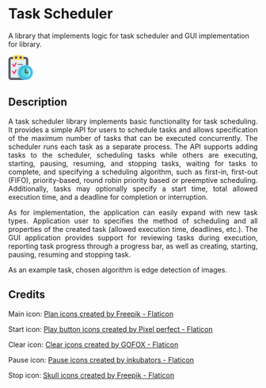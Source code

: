# Task Scheduler

A library that implements logic for task scheduler and GUI implementation for library.

<img src="TaskSchedulerImplementation/src/main/resources/qu4lizz/taskscheduler_implementation/gui/icons/main_icon.png" alt="Task scheduler icon" width="50"/>

## Description

<p align="justify"> A task scheduler library implements basic functionality for task scheduling. It provides a simple API for users to schedule tasks and allows specification of the maximum number of tasks that can be executed concurrently. The scheduler runs each task as a separate process. The API supports adding tasks to the scheduler, scheduling tasks while others are executing, starting, pausing, resuming, and stopping tasks, waiting for tasks to complete, and specifying a scheduling algorithm, such as first-in, first-out (FIFO), priority-based, round robin priority based or preemptive scheduling. Additionally, tasks may optionally specify a start time, total allowed execution time, and a deadline for completion or interruption. </p>

<p align="justify"> As for implementation, the application can easily expand with new task types. Application user to specifies the method of scheduling and all properties of the created task (allowed execution time, deadlines, etc.). The GUI application provides support for reviewing tasks during execution, reporting task progress through a progress bar, as well as creating, starting, pausing, resuming and stopping task. </p>

As an example task, chosen algorithm is edge detection of images.

## Credits

Main icon: <a href="https://www.flaticon.com/free-icons/plan" title="plan icons">Plan icons created by Freepik - Flaticon</a>

Start icon: <a href="https://www.flaticon.com/free-icons/play-button" title="play button icons">Play button icons created by Pixel perfect - Flaticon</a>

Clear icon: <a href="https://www.flaticon.com/free-icons/clear" title="clear icons">Clear icons created by GOFOX - Flaticon</a>

Pause icon: <a href="https://www.flaticon.com/free-icons/pause" title="pause icons">Pause icons created by inkubators - Flaticon</a>

Stop icon: <a href="https://www.flaticon.com/free-icons/skull" title="skull icons">Skull icons created by Freepik - Flaticon</a>
